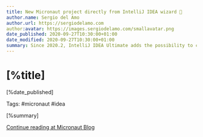 ```yaml
---
title: New Micronaut project directly from IntelliJ IDEA wizard 🔗
author.name: Sergio del Amo
author.url: https://sergiodelamo.com
author:avatar: https://images.sergiodelamo.com/smallavatar.png 
date_published: 2020-09-27T10:30:00+01:00
date_modified: 2020-09-27T10:30:00+01:00
summary: Since 2020.2, IntelliJ IDEA Ultimate adds the possibility to create new Micronaut projects directly from the wizard.
---
```


# [%title]

[%date_published]

Tags: #micronaut #idea

[%summary]

[Continue reading at Micronaut Blog](https://micronaut.io/blog/2020-07-30-intellij-idea-new-project-micronaut.html)